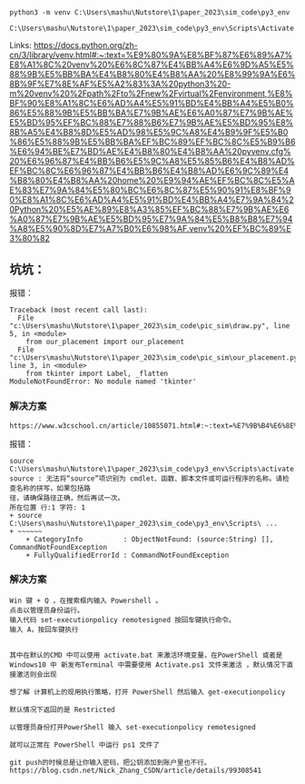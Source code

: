 ## 
```
python3 -m venv C:\Users\mashu\Nutstore\1\paper_2023\sim_code\py3_env

C:\Users\mashu\Nutstore\1\paper_2023\sim_code\py3_env\Scripts\Activate.ps1
```

Links:
https://docs.python.org/zh-cn/3/library/venv.html#:~:text=%E9%80%9A%E8%BF%87%E6%89%A7%E8%A1%8C%20venv%20%E6%8C%87%E4%BB%A4%E6%9D%A5%E5%88%9B%E5%BB%BA%E4%B8%80%E4%B8%AA%20%E8%99%9A%E6%8B%9F%E7%8E%AF%E5%A2%83%3A%20python3%20-m%20venv%20%2Fpath%2Fto%2Fnew%2Fvirtual%2Fenvironment,%E8%BF%90%E8%A1%8C%E6%AD%A4%E5%91%BD%E4%BB%A4%E5%B0%86%E5%88%9B%E5%BB%BA%E7%9B%AE%E6%A0%87%E7%9B%AE%E5%BD%95%EF%BC%88%E7%88%B6%E7%9B%AE%E5%BD%95%E8%8B%A5%E4%B8%8D%E5%AD%98%E5%9C%A8%E4%B9%9F%E5%B0%86%E5%88%9B%E5%BB%BA%EF%BC%89%EF%BC%8C%E5%B9%B6%E6%94%BE%E7%BD%AE%E4%B8%80%E4%B8%AA%20pyvenv.cfg%20%E6%96%87%E4%BB%B6%E5%9C%A8%E5%85%B6%E4%B8%AD%EF%BC%8C%E6%96%87%E4%BB%B6%E4%B8%AD%E6%9C%89%E4%B8%80%E4%B8%AA%20home%20%E9%94%AE%EF%BC%8C%E5%AE%83%E7%9A%84%E5%80%BC%E6%8C%87%E5%90%91%E8%BF%90%E8%A1%8C%E6%AD%A4%E5%91%BD%E4%BB%A4%E7%9A%84%20Python%20%E5%AE%89%E8%A3%85%EF%BC%88%E7%9B%AE%E6%A0%87%E7%9B%AE%E5%BD%95%E7%9A%84%E5%B8%B8%E7%94%A8%E5%90%8D%E7%A7%B0%E6%98%AF.venv%20%EF%BC%89%E3%80%82

## 坑坑：
报错：
```
Traceback (most recent call last):
  File "c:\Users\mashu\Nutstore\1\paper_2023\sim_code\pic_sim\draw.py", line 5, in <module>
    from our_placement import our_placement
  File "c:\Users\mashu\Nutstore\1\paper_2023\sim_code\pic_sim\our_placement.py", line 3, in <module>
    from tkinter import Label, _flatten
ModuleNotFoundError: No module named 'tkinter'
```
### 解决方案
```
https://www.w3cschool.cn/article/10855071.html#:~:text=%E7%9B%B4%E6%8E%A5%E9%80%89%E6%8B%A9%20uninstall%20%E5%8D%B3%E5%8F%AF%E8%BF%9B%E8%A1%8C%20python%20%E7%9A%84%E5%8D%B8%E8%BD%BD%E4%BA%86%E3%80%82%20%E7%AC%AC%E4%BA%8C%E7%A7%8D%E6%96%B9%E5%BC%8F%EF%BC%8C%E5%9C%A8%E8%AE%BE%E7%BD%AE%3E%E5%BA%94%E7%94%A8%3E%E5%BA%94%E7%94%A8%E5%92%8C%E5%8A%9F%E8%83%BD%E4%B8%AD%EF%BC%8C%E6%89%BE%E5%88%B0,python%20%E7%9B%B8%E5%85%B3%E9%80%89%E9%A1%B9%EF%BC%8C%E4%B9%9F%E5%8F%AF%E4%BB%A5%E8%BF%9B%E8%A1%8C%E5%8D%B8%E8%BD%BD%EF%BC%88%E5%8C%85%E6%8B%AC%20python%20%E7%8E%AF%E5%A2%83%E5%92%8C%20python%20%E5%90%AF%E5%8A%A8%E5%99%A8%EF%BC%89%E3%80%82
```

报错：
```
source C:\Users\mashu\Nutstore\1\paper_2023\sim_code\py3_env\Scripts\activate
source : 无法将“source”项识别为 cmdlet、函数、脚本文件或可运行程序的名称。请检查名称的拼写，如果包括路
径，请确保路径正确，然后再试一次。
所在位置 行:1 字符: 1
+ source C:\Users\mashu\Nutstore\1\paper_2023\sim_code\py3_env\Scripts\ ...
+ ~~~~~~
    + CategoryInfo          : ObjectNotFound: (source:String) [], CommandNotFoundException
    + FullyQualifiedErrorId : CommandNotFoundException
```
### 解决方案
```
Win 键 + Q ，在搜索框内输入 Powershell 。
点击以管理员身份运行。
输入代码 set-executionpolicy remotesigned 按回车键执行命令。
输入 A，按回车键执行


其中在默认的CMD 中可以使用 activate.bat 来激活环境变量，在PowerShell 或者是Windows10 中 新发布Terminal 中需要使用 Activate.ps1 文件来激活 ，默认情况下直接激活则会出现

想了解 计算机上的现用执行策略，打开 PowerShell 然后输入 get-executionpolicy

默认情况下返回的是 Restricted

以管理员身份打开PowerShell 输入 set-executionpolicy remotesigned

就可以正常在 PowerShell 中运行 ps1 文件了
```


```
git push的时候总是让你输入密码，把公钥添加到账户里也不行。
https://blog.csdn.net/Nick_Zhang_CSDN/article/details/99308541
```
